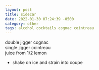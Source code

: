 ```yaml
---
layout: post
title: sidecar
date: 2022-01-30 07:24:39 -0500
category: other
tags: alcohol cocktails cognac cointreau
---
```


double jigger cognac  
single jigger cointreau  
juice from 1/2 lemon  
* shake on ice and strain into coupe

